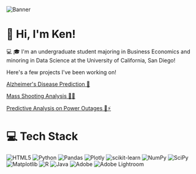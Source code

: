 ![Banner](https://media2.giphy.com/media/vgd2aXjyeUkgUTnfjg/giphy.gif?cid=6c09b9522xcwgoncqig3n8wvwqeoejrqghwjouj2gz5k8cus&ep=v1_gifs_search&rid=giphy.gif&ct=g)


# 👋 Hi, I'm Ken!
💻 🎓 I'm an undergraduate student majoring in Business Economics and minoring in Data Science at the University of California, San Diego!<br/>

Here's a few projects I've been working on!

[Alzheimer's Disease Prediction 🧠](https://kenogihara.github.io/alzheimers_project/)

[Mass Shooting Analysis 🔫🔪](https://kenogihara.github.io/mass_shooting_project/)

[Predictive Analysis on Power Outages 🔌⚡️](https://kenogihara.github.io/dsc80-final-project-ken/)




# 💻 Tech Stack
![HTML5](https://img.shields.io/badge/html5-%23E34F26.svg?style=for-the-badge&logo=html5&logoColor=white)
![Python](https://img.shields.io/badge/python-3670A0?style=for-the-badge&logo=python&logoColor=ffdd54)
![Pandas](https://img.shields.io/badge/pandas-%23150458.svg?style=for-the-badge&logo=pandas&logoColor=white)
![Plotly](https://img.shields.io/badge/Plotly-%233F4F75.svg?style=for-the-badge&logo=plotly&logoColor=white)
![scikit-learn](https://img.shields.io/badge/scikit--learn-%23F7931E.svg?style=for-the-badge&logo=scikit-learn&logoColor=white)
![NumPy](https://img.shields.io/badge/numpy-%23013243.svg?style=for-the-badge&logo=numpy&logoColor=white)
![SciPy](https://img.shields.io/badge/SciPy-%230C55A5.svg?style=for-the-badge&logo=scipy&logoColor=%white)
![Matplotlib](https://img.shields.io/badge/Matplotlib-%23ffffff.svg?style=for-the-badge&logo=Matplotlib&logoColor=black)
![R](https://img.shields.io/badge/r-%23276DC3.svg?style=for-the-badge&logo=r&logoColor=white)
![Java](https://img.shields.io/badge/java-%23ED8B00.svg?style=for-the-badge&logo=openjdk&logoColor=white)
![Adobe](https://img.shields.io/badge/adobe-%23FF0000.svg?style=for-the-badge&logo=adobe&logoColor=white)
![Adobe Lightroom](https://img.shields.io/badge/Adobe%20Lightroom-31A8FF.svg?style=for-the-badge&logo=Adobe%20Lightroom&logoColor=white)

